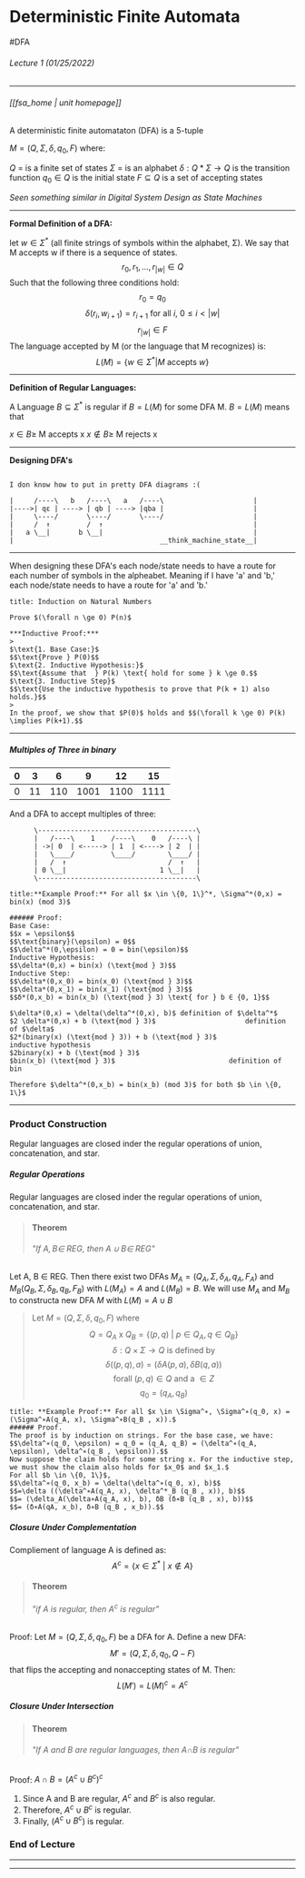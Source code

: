 # Deterministic Finite Automata
#DFA
###### Lecture 1 (01/25/2022)
---
###### [[fsa_home | unit homepage]]
>
A deterministic finite automataton (DFA) is a 5-tuple
>>
$M=(Q,\Sigma,\delta,q_0,F)$ where:
>>
$Q$ = is a finite set of states
$\Sigma$ = is an alphabet
$\delta : Q * \Sigma \rightarrow Q$ is the transition function
$q_0 \in Q$ is the initial state
$F \subseteq Q$ is a set of accepting states
  
*Seen something similar in Digital System Design as State Machines*
  
--- 
**Formal Definition of a DFA:**
>
let $w \in \Sigma^*$ (all finite strings of symbols within the alphabet, Σ). We say that M accepts w if there is a sequence of states.
   $$r_0, r_1 , ... , r_{|w|} \in Q$$
Such that the following three conditions hold:
$$r_0 = q_0$$
$$\delta (r_{i}, w_{i+1}) = r_{i+1} \text{ for all } i \text{, } 0 \leq i < |w|$$
$$r_{|w|} \in F$$
The language accepted by M (or the language that M recognizes) is:
$$L(M) = \{w \in \Sigma^* | M \text{ accepts } w\}$$

---
**Definition of Regular Languages:**
>
A Language $B\subseteq \Sigma^*$ is regular if $B = L(M)$ for some DFA M.
$B = L(M)$ means that
>>
$x \in B \geq$ M accepts x
$x \not \in B \geq$ M rejects x

---
**Designing DFA's**

```ad-error

I don know how to put in pretty DFA diagrams :(
```


	|	  /----\   b   /----\   a   /----\                      |
	|---->| qε | ----> | qb | ----> |qba |                      |
	|	  \----/       \----/       \----/                      |
	|	  /  ↑         /  ↑                                     |
	|	a \__|       b \__|                                     |
	|	                                 __think_machine_state__|

---
When designing these DFA's each node/state needs to have a route for each number of symbols in the alpheabet. Meaning if I have 'a' and 'b,' each node/state needs to have a route for 'a' and 'b.'

```ad-note
title: Induction on Natural Numbers

Prove $(\forall n \ge 0) P(n)$

***Inductive Proof:***
>	
$\text{1. Base Case:}$
$$\text{Prove } P(0)$$
$\text{2. Inductive Hypothesis:}$
$$\text{Assume that  } P(k) \text{ hold for some } k \ge 0.$$
$\text{3. Inductive Step}$
$$\text{Use the inductive hypothesis to prove that P(k + 1) also holds.}$$
>
In the proof, we show that $P(0)$ holds and $$(\forall k \ge 0) P(k) \implies P(k+1).$$
```

---
##### Multiples of Three in binary 

| 0   | 3   | 6   | 9    | 12   | 15   |
| --- | --- | --- | ---- | ---- | ---- |
| 0   | 11  | 110 | 1001 | 1100 | 1111 |



And a DFA to accept multiples of three:

          \---------------------------------------\
          |   /----\    1    /----\    0   /----\ |
          | ->| 0  | <-----> | 1  | <----> | 2  | |
          |   \____/         \____/        \____/ |
          |   /  ↑                         /  ↑   |
          | 0 \__|                       1 \__|   |
          \---------------------------------------\

```ad-note
title:**Example Proof:** For all $x \in \{0, 1\}^*, \Sigma^*(0,x) = bin(x) (mod 3)$

###### Proof:
Base Case: 
$$x = \epsilon$$
$$\text{binary}(\epsilon) = 0$$
$$\delta^*(0,\epsilon) = 0 = bin(\epsilon)$$
Inductive Hypothesis:
$$\delta*(0,x) = bin(x) (\text{mod } 3)$$
Inductive Step:
$$\delta*(0,x_0) = bin(x_0) (\text{mod } 3)$$
$$\delta*(0,x_1) = bin(x_1) (\text{mod } 3)$$
$$δ*(0,x_b) = bin(x_b) (\text{mod } 3) \text{ for } b ∈ {0, 1}$$

$\delta*(0,x) = \delta(\delta^*(0,x), b)$ definition of $\delta^*$
$2 \delta*(0,x) + b (\text{mod } 3)$                      definition of $\delta$
$2*(binary(x) (\text{mod } 3)) + b (\text{mod } 3)$           inductive hypothesis
$2binary(x) + b (\text{mod } 3)$
$bin(x_b) (\text{mod } 3)$                            definition of bin

Therefore $\delta^*(0,x_b) = bin(x_b) (mod 3)$ for both $b \in \{0, 1\}$
```

---
### Product Construction 
Regular languages are closed inder the regular operations of union, concatenation, and star.

##### Regular Operations 
Regular languages are closed inder the regular operations of union, concatenation, and star.


>#### Theorem
>###### "If $A, B \in$ REG, then $A ∪ B \in$ REG"

Let A, B ∈ REG. Then there exist two DFAs $M_A=(Q_A,\Sigma,\delta_A,q_A,F_A)$ and $M_B (Q_B,\Sigma,\delta_B,q_B,F_B)$ with $L(M_A) = A\text{ and }L(M_B) = B.$ We will use $M_A$ and $M_B$ to constructa new DFA $M$ with $L(M) = A∪B$
> Let $M = (Q,\Sigma,\delta,q_0,F)$ where
$$Q = Q_A \text{ x } Q_B = \{(p,q)\text{ | }p \in Q_A, q \in Q_B\}$$
$$\delta : Q × \Sigma → Q\text{ is defined by}$$
$$\delta((p, q), a) = (\delta A(p, a), \delta B (q, a))$$
$$\text{forall } (p, q) \in Q \text{ and a } \in Z$$
$$q_0 = (q_A, q_B)$$

```ad-note
title: **Example Proof:** For all $x \in \Sigma^∗, \Sigma^∗(q_0, x) = (\Sigma^∗A(q_A, x), \Sigma^∗B(q_B , x)).$
###### Proof.
The proof is by induction on strings. For the base case, we have:
$$\delta^∗(q_0, \epsilon) = q_0 = (q_A, q_B) = (\delta^∗(q_A, \epsilon), \delta^∗(q_B , \epsilon)).$$
Now suppose the claim holds for some string x. For the inductive step, we must show the claim also holds for $x_0$ and $x_1.$
For all $b \in \{0, 1\}$,
$$\delta^∗(q_0, x_b) = \delta(\delta^∗(q_0, x), b)$$
$$=\delta ((\delta^∗A(q_A, x), \delta^*_B (q_B , x)), b)$$
$$= (\delta_A(\delta∗A(q_A, x), b), δB (δ∗B (q_B , x), b))$$
$$= (δ∗A(qA, x_b), δ∗B (q_B , x_b)).$$
```

##### Closure Under Complementation
Compliement of language A is defined as:
$$A^c = \{x \in \Sigma^* \text{ | } x \not \in A\}$$

>#### Theorem
>###### "if $A$ is regular, then $A^c$ is regular"

Proof:
Let $M = (Q,\Sigma,\delta,q_0,F)$ be a DFA for A. Define a new DFA:
$$M' = (Q,\Sigma,\delta,q_0,Q - F)$$
that flips the accepting and nonaccepting states of M. Then:
$$L(M') = L(M)^c = A^c$$

##### Closure Under Intersection 


>#### Theorem
>###### "If A and B are regular languages, then A∩B is regular"


Proof: $A∩B = (A^c ∪ B^c)^c$
1. Since A and B are regular, $A^c$ and $B^c$ is also regular.
2. Therefore, $A^c ∪ B^c$ is regular.
3. Finally, ($A^c ∪ B^c$) is regular.

### End of Lecture
---
---
